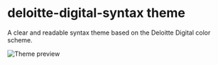# deloitte-digital-syntax theme

A clear and readable syntax theme based on the Deloitte Digital color scheme.

![Theme preview](http://i.imgur.com/AYxn31d.jpg)
